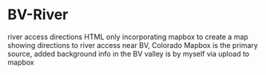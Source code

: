 # BV-River
river access directions
HTML only incorporating mapbox to create a map showing directions to river access near BV, Colorado
Mapbox is the primary source, added background info in the BV valley is by myself via upload to mapbox
